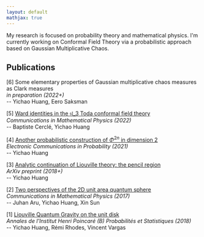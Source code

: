 ```yaml
---
layout: default
mathjax: true
---
```


My research is focused on probability theory and mathematical physics. I'm currently working on Conformal Field Theory via a probabilistic approach based on Gaussian Multiplicative Chaos.

## Publications

[6] Some elementary properties of Gaussian multiplicative chaos measures as Clark measures  
_in preparation (2022+)_  
-- Yichao Huang, Eero Saksman

[5] [Ward identities in the $\mathfrak{sl}\_{3}$ Toda conformal field theory](https://arxiv.org/abs/2105.01362)  
_Communications in Mathematical Physics (2022)_  
-- Baptiste Cerclé, Yichao Huang

[4] [Another probabilistic construction of $\Phi^{2n}$ in dimension 2](http://arxiv.org/abs/2003.12535)  
_Electronic Communications in Probability (2021)_  
-- Yichao Huang

[3] [Analytic continuation of Liouville theory: the pencil region](https://arxiv.org/abs/1809.08650)  
_ArXiv preprint (2018+)_  
-- Yichao Huang

[2] [Two perspectives of the 2D unit area quantum sphere](http://arxiv.org/abs/1512.06190)  
_Communications in Mathematical Physics (2017)_  
-- Juhan Aru, Yichao Huang, Xin Sun

[1] [Liouville Quantum Gravity on the unit disk](http://arxiv.org/abs/1502.04343)  
_Annales de l'Institut Henri Poincaré (B) Probabilités et Statistiques (2018)_  
-- Yichao Huang, Rémi Rhodes, Vincent Vargas

